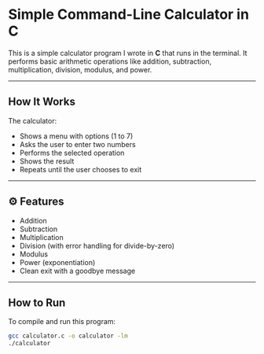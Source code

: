 #  Simple Command-Line Calculator in C

This is a simple calculator program I wrote in **C** that runs in the terminal. It performs basic arithmetic operations like addition, subtraction, multiplication, division, modulus, and power.

---

##  How It Works

The calculator:
- Shows a menu with options (1 to 7)
- Asks the user to enter two numbers
- Performs the selected operation
- Shows the result
- Repeats until the user chooses to exit

---

## ⚙ Features

-  Addition
-  Subtraction
-  Multiplication
-  Division (with error handling for divide-by-zero)
-  Modulus
-  Power (exponentiation)
-  Clean exit with a goodbye message

---

##  How to Run

To compile and run this program:

```bash
gcc calculator.c -o calculator -lm
./calculator
